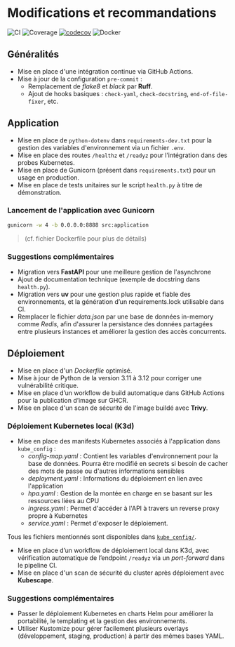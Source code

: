 # Modifications et recommandations

![CI](https://github.com/cecilegltslmcs/testing-repository-simple-python/actions/workflows/ci.yml/badge.svg)
![Coverage](https://img.shields.io/badge/coverage-via--pytest-blue)
[![codecov](https://codecov.io/gh/cecilegltslmcs/testing-repository-simple-python/branch/main/graph/badge.svg)](https://codecov.io/gh/cecilegltslmcs/testing-repository-simple-python)
![Docker](https://img.shields.io/badge/docker-GHCR%20push-success-brightgreen)

## Généralités

- Mise en place d'une intégration continue via GitHub Actions.
- Mise à jour de la configuration `pre-commit` :
    - Remplacement de *flake8* et *black* par **Ruff**.
    - Ajout de hooks basiques : `check-yaml`, `check-docstring`, `end-of-file-fixer`, etc.

## Application

- Mise en place de `python-dotenv` dans `requirements-dev.txt` pour la gestion des variables d'environnement via un fichier `.env`.
- Mise en place des routes `/healthz` et `/readyz` pour l’intégration dans des probes Kubernetes.
- Mise en place de Gunicorn (présent dans `requirements.txt`) pour un usage en production.
- Mise en place de tests unitaires sur le script `health.py` à titre de démonstration.

### Lancement de l'application avec Gunicorn

```bash
gunicorn -w 4 -b 0.0.0.0:8888 src:application
```
> (cf. fichier Dockerfile pour plus de détails)

### Suggestions complémentaires

- Migration vers __FastAPI__ pour une meilleure gestion de l'asynchrone
- Ajout de documentation technique (exemple de docstring dans `health.py`).
- Migration vers __uv__ pour une gestion plus rapide et fiable des environnements, et la génération d’un requirements.lock utilisable dans CI.
- Remplacer le fichier _data.json_ par une base de données in-memory comme _Redis_, afin d'assurer la persistance des données partagées entre plusieurs instances et améliorer la gestion des accès concurrents.

## Déploiement

- Mise en place d'un _Dockerfile_ optimisé.
- Mise à jour de Python de la version 3.11 à 3.12 pour corriger une vulnérabilité critique.
- Mise en place d’un workflow de build automatique dans GitHub Actions pour la publication d’image sur GHCR.
- Mise en place d'un scan de sécurité de l'image buildé avec __Trivy__.

### Déploiement Kubernetes local (K3d)

- Mise en place des manifests Kubernetes associés à l'application dans `kube_config` :
    - _config-map.yaml_ : Contient les variables d'environnement pour la base de données. Pourra être modifié en secrets si besoin de cacher des mots de passe ou d'autres informations sensibles
    - _deployment.yaml_ : Informations du déploiement en lien avec l'application
    - _hpa.yaml_ : Gestion de la montée en charge en se basant sur les ressources liées au CPU
    - _ingress.yaml_ : Permet d'accéder à l'API à travers un reverse proxy propre à Kubernetes
    - _service.yaml_ : Permet d'exposer le déploiement.

Tous les fichiers mentionnés sont disponibles dans [`kube_config/`](kube_config/).
- Mise en place d’un workflow de déploiement local dans K3d, avec vérification automatique de l’endpoint `/readyz` via un _port-forward_ dans le pipeline CI.
- Mise en place d'un scan de sécurité du cluster après déploiement avec __Kubescape__.

### Suggestions complémentaires

- Passer le déploiement Kubernetes en charts Helm pour améliorer la portabilité, le templating et la gestion des environnements.
- Utiliser Kustomize pour gérer facilement plusieurs overlays (développement, staging, production) à partir des mêmes bases YAML.
